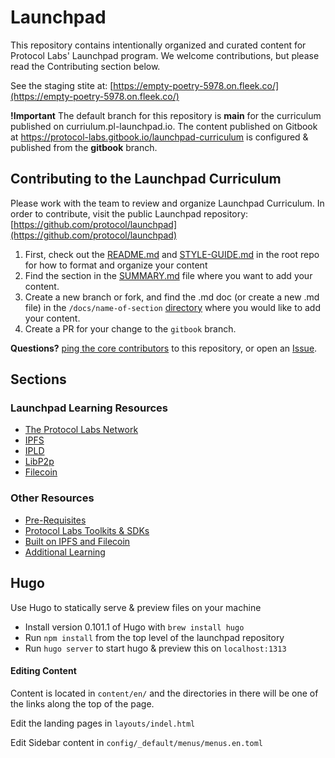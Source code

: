 # Launchpad
This repository contains intentionally organized and curated content for Protocol Labs' Launchpad program.
We welcome contributions, but please read the Contributing section below.

See the staging stite at: [https://empty-poetry-5978.on.fleek.co/](https://empty-poetry-5978.on.fleek.co/)

**!Important** The default branch for this repository is **main** for the curriculum published on curriulum.pl-launchpad.io. The content published on Gitbook at https://protocol-labs.gitbook.io/launchpad-curriculum is configured & published from the **gitbook** branch.  

## Contributing to the Launchpad Curriculum

Please work with the team to review and organize Launchpad Curriculum. In order to contribute, visit the public Launchpad repository: [https://github.com/protocol/launchpad](https://github.com/protocol/launchpad)


1. First, check out the [README.md](https://github.com/protocol/launchpad/blob/gitbook/README.md) and [STYLE-GUIDE.md](https://github.com/protocol/launchpad/blob/gitbook/STYLE-GUIDE.md) in the root repo for how to format and organize your content
2. Find the section in the [SUMMARY.md](https://github.com/protocol/launchpad/blob/gitbook/SUMMARY.md) file where you want to add your content.
3. Create a new branch or fork, and find the .md doc (or create a new .md file) in the `/docs/name-of-section` [directory](https://github.com/protocol/launchpad/tree/gitbook/docs) where you would like to add your content.
4. Create a PR for your change to the `gitbook` branch.

**Questions?** [ping the core contributors](https://github.com/protocol/launchpad/graphs/contributors) to this repository, or open an [Issue](https://github.com/protocol/launchpad/issues).

## Sections

### Launchpad Learning Resources
* [The Protocol Labs Network](docs/protocol-labs-network/README.md)
* [IPFS](docs/ipfs/README.md)
* [IPLD](docs/ipld/README.md)
* [LibP2p](docs/libp2p/README.md)
* [Filecoin](docs/filecoin/README.md)

### Other Resources
* [Pre-Requisites](docs/pre-requisites/README.md)
* [Protocol Labs Toolkits & SDKs](docs/protocol-labs-toolkits-sdks/README.md)
* [Built on IPFS and Filecoin](docs/built-on-ipfs-filecoin/README.md)
* [Additional Learning](docs/additional-learning-resources/README.md)

## Hugo
Use Hugo to statically serve & preview files on your machine

* Install version 0.101.1 of Hugo with `brew install hugo`
* Run `npm install` from the top level of the launchpad repository
* Run `hugo server` to start hugo & preview this on `localhost:1313`

#### Editing Content

Content is located in `content/en/` and the directories in there will be one of the links along the top of the page.

Edit the landing pages in `layouts/indel.html`

Edit Sidebar content in `config/_default/menus/menus.en.toml`
